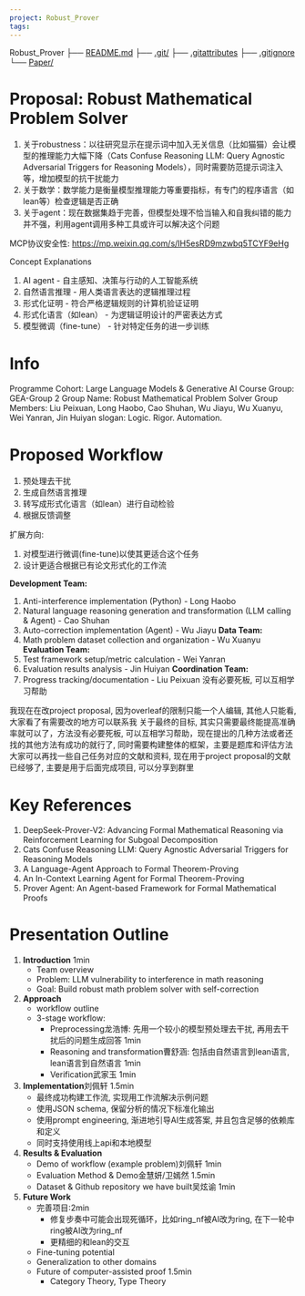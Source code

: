 ```yaml
---
project: Robust_Prover
tags:
---
```


Robust_Prover
├── [README.md](README.md)
├── [.git/](.git)
├── [.gitattributes](.gitattributes)
├── [.gitignore](.gitignore)
└── [Paper/](Paper)


# Proposal: Robust Mathematical Problem Solver
1. 关于robustness：以往研究显示在提示词中加入无关信息（比如猫猫）会让模型的推理能力大幅下降（Cats Confuse Reasoning LLM: Query Agnostic Adversarial Triggers for Reasoning Models），同时需要防范提示词注入等，增加模型的抗干扰能力
2. 关于数学：数学能力是衡量模型推理能力等重要指标，有专门的程序语言（如lean等）检查逻辑是否正确
3. 关于agent：现在数据集趋于完善，但模型处理不恰当输入和自我纠错的能力并不强，利用agent调用多种工具或许可以解决这个问题

MCP协议安全性: https://mp.weixin.qq.com/s/IH5esRD9mzwbq5TCYF9eHg

Concept Explanations
1. AI agent - 自主感知、决策与行动的人工智能系统
2. 自然语言推理 - 用人类语言表达的逻辑推理过程
3. 形式化证明 - 符合严格逻辑规则的计算机验证证明
4. 形式化语言（如lean） - 为逻辑证明设计的严密表达方式
5. 模型微调（fine-tune） - 针对特定任务的进一步训练

# Info
Programme Cohort: Large Language Models & Generative AI
Course Group: GEA-Group 2
Group Name: Robust Mathematical Problem Solver
Group Members: Liu Peixuan, Long Haobo, Cao Shuhan, Wu Jiayu, Wu Xuanyu, Wei Yanran, Jin Huiyan
slogan: Logic. Rigor. Automation.

# Proposed Workflow
1. 预处理去干扰
2. 生成自然语言推理
3. 转写成形式化语言（如lean）进行自动检验
4. 根据反馈调整

扩展方向:
1. 对模型进行微调(fine-tune)以使其更适合这个任务
2. 设计更适合根据已有论文形式化的工作流

**Development Team:**
1. Anti-interference implementation (Python) - Long Haobo
2. Natural language reasoning generation and transformation (LLM calling & Agent) - Cao Shuhan
3. Auto-correction implementation (Agent) - Wu Jiayu
**Data Team:**  
4. Math problem dataset collection and organization - Wu Xuanyu
**Evaluation Team:**  
5. Test framework setup/metric calculation - Wei Yanran  
6. Evaluation results analysis - Jin Huiyan
**Coordination Team:**  
7. Progress tracking/documentation - Liu Peixuan
没有必要死板, 可以互相学习帮助

我现在在改project proposal, 因为overleaf的限制只能一个人编辑, 其他人只能看, 大家看了有需要改的地方可以联系我
关于最终的目标, 其实只需要最终能提高准确率就可以了，方法没有必要死板, 可以互相学习帮助，现在提出的几种方法或者还找的其他方法有成功的就行了, 同时需要构建整体的框架，主要是题库和评估方法
大家可以再找一些自己任务对应的文献和资料, 现在用于project proposal的文献已经够了, 主要是用于后面完成项目, 可以分享到群里
# Key References
1. DeepSeek-Prover-V2: Advancing Formal Mathematical Reasoning via Reinforcement Learning for Subgoal Decomposition
2. Cats Confuse Reasoning LLM: Query Agnostic Adversarial Triggers for Reasoning Models
3. A Language-Agent Approach to Formal Theorem-Proving
4. An In-Context Learning Agent for Formal Theorem-Proving
5. Prover Agent: An Agent-based Framework for Formal Mathematical Proofs

# Presentation Outline
1. **Introduction** 1min
	- Team overview
	- Problem: LLM vulnerability to interference in math reasoning
	- Goal: Build robust math problem solver with self-correction
2. **Approach**
	- workflow outline
	- 3-stage workflow: 
	   - Preprocessing龙浩博: 先用一个较小的模型预处理去干扰, 再用去干扰后的问题生成回答 1min
	   - Reasoning and transformation曹舒涵: 包括由自然语言到lean语言, lean语言到自然语言 1min
	   - Verification武家玉 1min
3. **Implementation**刘佩轩 1.5min
	- 最终成功构建工作流, 实现用工作流解决示例问题
	- 使用JSON schema, 保留分析的情况下标准化输出
	- 使用prompt engineering, 渐进地引导AI生成答案, 并且包含足够的依赖库和定义
	- 同时支持使用线上api和本地模型
4. **Results & Evaluation**
	- Demo of workflow (example problem)刘佩轩 1min
	- Evaluation Method & Demo金慧妍/卫嫣然 1.5min
	- Dataset & Github repository we have built吴炫谕 1min
5. **Future Work**
	- 完善项目:2min
		- 修复步奏中可能会出现死循环，比如ring_nf被AI改为ring, 在下一轮中ring被AI改为ring_nf
		- 更精细的和lean的交互
	- Fine-tuning potential
	- Generalization to other domains
	- Future of computer-assisted proof 1.5min
		- Category Theory, Type Theory